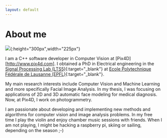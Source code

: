 ```yaml
---
layout: default
---
```


<h1 class="post-title">About me</h1>

![][photo]{:height="300px",width="225px"}

I am a C++ software developer in Computer Vision at [Pix4D][http://www.pix4d.com].
I obtained a PhD in Electrical engineering in the [Signal Processing Lab (LTS5)][LTS5]{:target="_blank"} at [Ecole Polytechnique Fédérale de Lausanne (EPFL)][EPFL]{:target="_blank"}.

My main research interests include Computer Vision and Machine Learning and more specifically Facial Image Analysis.
In my thesis, I was focusing on applications of 2D and 3D automatic face modeling for medical diagnosis.
Now, at Pix4D, I work on photogrammetry.

I am passionate about developing and implementing new methods and algorithms for computer vision and image analysis problems.
In my free time I play the violin and enjoy chamber music sessions with friends.
When I am not playing, I might be hacking a raspberry pi, skiing or sailing, depending on the season ;-)

[photo]: http://gcuendet.github.io/resources/images/Photo_big.jpg
[LTS5]: https://lts5www.epfl.ch/
[EPFL]: https://www.epfl.ch

